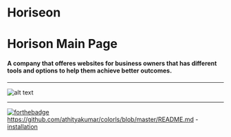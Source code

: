 # Horiseon

# Horison Main Page

#### A company that offeres websites for business owners that has different tools and options to help them achieve better outcomes.

---
![alt text](https://i.imgur.com/4FF4Pvf.png "some text")

---
[![forthebadge](https://forthebadge.com/images/badges/uses-html.svg)](https://forthebadge.com)
https://github.com/athityakumar/colorls/blob/master/README.md
-[installation](#installation)
